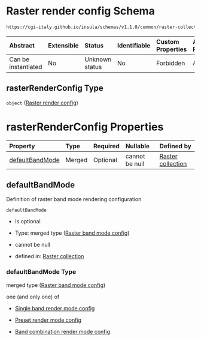 # Raster render config Schema

```txt
https://cgi-italy.github.io/insula/schemas/v1.1.0/common/raster-collection.schema.json#/$defs/rasterRenderConfig
```



| Abstract            | Extensible | Status         | Identifiable | Custom Properties | Additional Properties | Access Restrictions | Defined In                                                                                             |
| :------------------ | :--------- | :------------- | :----------- | :---------------- | :-------------------- | :------------------ | :----------------------------------------------------------------------------------------------------- |
| Can be instantiated | No         | Unknown status | No           | Forbidden         | Allowed               | none                | [raster-collection.schema.json\*](schemas/common/raster-collection.schema.json) |

## rasterRenderConfig Type

`object` ([Raster render config](raster-collection-defs-raster-render-config.md))

# rasterRenderConfig Properties

| Property                            | Type   | Required | Nullable       | Defined by                                                                                                                                                                                          |
| :---------------------------------- | :----- | :------- | :------------- | :-------------------------------------------------------------------------------------------------------------------------------------------------------------------------------------------------- |
| [defaultBandMode](#defaultbandmode) | Merged | Optional | cannot be null | [Raster collection](raster-band-mode-config.md) |

## defaultBandMode

Definition of raster band mode rendering configuration

`defaultBandMode`

* is optional

* Type: merged type ([Raster band mode config](raster-band-mode-config.md))

* cannot be null

* defined in: [Raster collection](raster-band-mode-config.md)

### defaultBandMode Type

merged type ([Raster band mode config](raster-band-mode-config.md))

one (and only one) of

* [Single band render mode config](raster-band-mode-config-defs-single-band-render-mode-config.md)

* [Preset render mode config](raster-band-mode-config-defs-preset-render-mode-config.md)

* [Band combination render mode config](raster-band-mode-config-defs-band-combination-render-mode-config.md)
